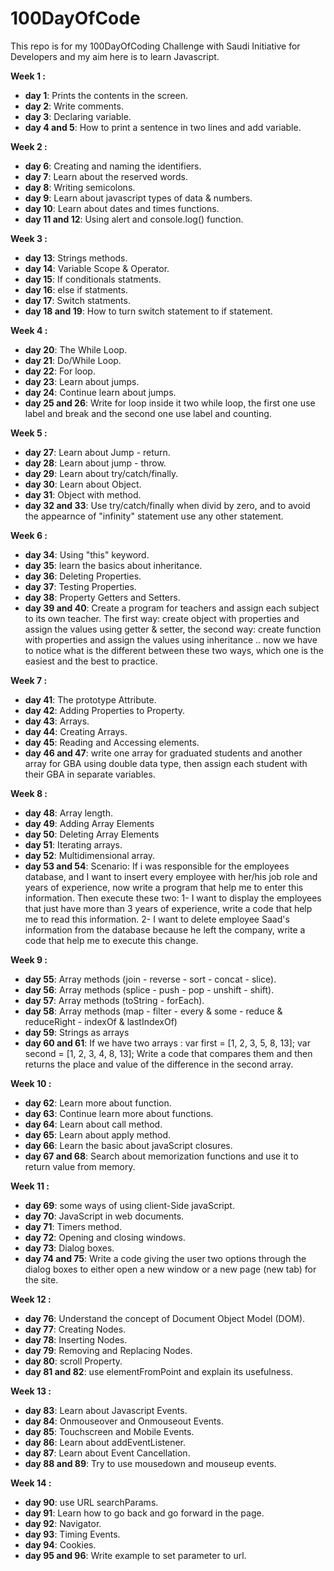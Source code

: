 # 100DayOfCode
This repo is for my 100DayOfCoding Challenge with Saudi Initiative for Developers and my aim here is to learn Javascript.

<b>Week 1 :</b>
- <b>day 1</b>: Prints the contents in the screen.
- <b>day 2</b>: Write comments.
- <b>day 3</b>: Declaring variable.
- <b>day 4 and 5</b>: How to print a sentence in two lines and add variable.

<b>Week 2 :</b>
- <b>day 6</b>: Creating and naming the identifiers.
- <b>day 7</b>: Learn about the reserved words.
- <b>day 8</b>: Writing semicolons.
- <b>day 9</b>: Learn about javascript types of data & numbers.
- <b>day 10</b>: Learn about dates and times functions.
- <b>day 11 and 12</b>: Using alert and console.log() function.


<b>Week 3 :</b>
- <b>day 13</b>: Strings methods.
- <b>day 14</b>: Variable Scope & Operator.
- <b>day 15</b>: If conditionals statments.
- <b>day 16</b>: else if statments.
- <b>day 17</b>: Switch statments.
- <b>day 18 and 19</b>: How to turn switch statement to if statement.

<b>Week 4 :</b>
- <b>day 20</b>: The While Loop.
- <b>day 21</b>: Do/While Loop.
- <b>day 22</b>: For loop.
- <b>day 23</b>: Learn about jumps.
- <b>day 24</b>: Continue learn about jumps.
- <b>day 25 and 26</b>: Write for loop inside it two while loop, the first one use label and break and the second one use label and counting.


<b>Week 5 :</b>
- <b>day 27</b>: Learn about Jump - return.
- <b>day 28</b>: Learn about jump - throw.
- <b>day 29</b>: Learn about try/catch/finally.
- <b>day 30</b>: Learn about Object.
- <b>day 31</b>: Object with method.
- <b>day 32 and 33</b>: Use try/catch/finally when divid by zero, and to avoid the appearnce of "infinity" statement use any other statement.


<b>Week 6 :</b>
- <b>day 34</b>: Using "this" keyword.
- <b>day 35</b>: learn the basics about inheritance.
- <b>day 36</b>: Deleting Properties.
- <b>day 37</b>: Testing Properties.
- <b>day 38</b>: Property Getters and Setters.
- <b>day 39 and 40</b>: Create a program for teachers and assign each subject to its own teacher. The first way: create object with properties and assign the values ​​using getter & setter, the second way: create function with properties and assign the values ​​using inheritance .. now we have to notice what is the different between these two ways, which one is the easiest and the best to practice.


<b>Week 7 :</b>
- <b>day 41</b>: The prototype Attribute.
- <b>day 42</b>: Adding Properties to Property.
- <b>day 43</b>: Arrays.
- <b>day 44</b>: Creating Arrays.
- <b>day 45</b>: Reading and Accessing elements.
- <b>day 46 and 47</b>: write one array for graduated students and another array for GBA using double data type, then assign each student with their GBA in separate variables.


<b>Week 8 :</b>
- <b>day 48</b>: Array length.
- <b>day 49</b>: Adding Array Elements
- <b>day 50</b>: Deleting Array Elements
- <b>day 51</b>: Iterating arrays.
- <b>day 52</b>: Multidimensional array.
- <b>day 53 and 54</b>: Scenario: If i was responsible for the employees database, and I want to insert every employee with her/his job role and years of experience, now write a program that help me to enter this information.
Then execute these two:
1- I want to display the employees that just have more than 3 years of experience, write a code that help me to read this information.
2- I want to delete employee Saad's information from the database because he left the company, write a code that help me to execute this change.



<b>Week 9 :</b>
- <b>day 55</b>: Array methods (join - reverse - sort - concat - slice).
- <b>day 56</b>: Array methods (splice - push - pop - unshift - shift).
- <b>day 57</b>: Array methods (toString - forEach).
- <b>day 58</b>: Array methods (map - filter - every & some - reduce & reduceRight - indexOf & lastIndexOf)
- <b>day 59</b>: Strings as arrays
- <b>day 60 and 61</b>: If we have two arrays :
var first = [1, 2, 3, 5, 8, 13];
var second = [1, 2, 3, 4, 8, 13];
Write a code that compares them and then returns the place and value of the difference in the second array.



<b>Week 10 :</b>
- <b>day 62</b>: Learn more about function.
- <b>day 63</b>: Continue learn more about functions.
- <b>day 64</b>: Learn about call method.
- <b>day 65</b>: Learn about apply method.
- <b>day 66</b>: Learn the basic about javaScript closures.
- <b>day 67 and 68</b>: Search about memorization functions and use it to return value from memory. 



<b>Week 11 :</b>
- <b>day 69</b>: some ways of using client-Side javaScript.
- <b>day 70</b>: JavaScript in web documents.
- <b>day 71</b>: Timers method.
- <b>day 72</b>: Opening and closing windows.
- <b>day 73</b>: Dialog boxes.
- <b>day 74 and 75</b>: Write a code giving the user two options through the dialog boxes to either open a new window or a new page (new tab) for the site.



<b>Week 12 :</b>
- <b>day 76</b>: Understand the concept of Document Object Model (DOM).
- <b>day 77</b>: Creating Nodes.
- <b>day 78</b>: Inserting Nodes.
- <b>day 79</b>: Removing and Replacing Nodes.
- <b>day 80</b>: scroll Property.
- <b>day 81 and 82</b>: use elementFromPoint and explain its usefulness.



<b>Week 13 :</b>
- <b>day 83</b>: Learn about Javascript Events.
- <b>day 84</b>: Onmouseover and Onmouseout Events.
- <b>day 85</b>: Touchscreen and Mobile Events.
- <b>day 86</b>: Learn about addEventListener.
- <b>day 87</b>: Learn about Event Cancellation.
- <b>day 88 and 89</b>: Try to use mousedown and mouseup events.



<b>Week 14 :</b>
- <b>day 90</b>: use URL searchParams.
- <b>day 91</b>: Learn how to go back and go forward in the page.
- <b>day 92</b>: Navigator.
- <b>day 93</b>: Timing Events.
- <b>day 94</b>: Cookies.
- <b>day 95 and 96</b>: Write example to set parameter to url.

